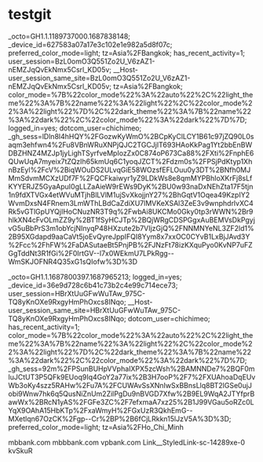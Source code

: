 # testgit
_octo=GH1.1.1189737000.1687838148; _device_id=627583a07a17e3c102e1e982a5d8f07c; preferred_color_mode=light; tz=Asia%2FBangkok; has_recent_activity=1; user_session=BzL0omO3Q551Zo2U_V6zAZ1-nEMZJqQvEkNmx5Csrl_KD05v; __Host-user_session_same_site=BzL0omO3Q551Zo2U_V6zAZ1-nEMZJqQvEkNmx5Csrl_KD05v; tz=Asia%2FBangkok; color_mode=%7B%22color_mode%22%3A%22auto%22%2C%22light_theme%22%3A%7B%22name%22%3A%22light%22%2C%22color_mode%22%3A%22light%22%7D%2C%22dark_theme%22%3A%7B%22name%22%3A%22dark%22%2C%22color_mode%22%3A%22dark%22%7D%7D; logged_in=yes; dotcom_user=chichimeo; _gh_sess=lDln8l4hHQY%2FGozwKyWmO%2BCpKyClLCY1B61c97jZQ90L0saqm3ehfwn4%2Fu8VBnWRuXNPjQJC2TGCJjlT693HAoKkPag1Yt2bbEnBWDBZHNZ4MZJp1jyLighTSyrfveMpIozZx0C874oP673Ca88%2FXti%2FnphE6QUwUqA7myeix7tZQzIh65kmUq6C1yoqJZCT%2Fdzm0s%2FPSjPdKtyp1XhnBzEyl%2FcV%2BiqWOuDS2ULvqGiE58WOzsfEFLOuu0y3DT%2BNfh0MJMmSdvmMCXzUDf7F%2FQCFkaiwyr1yZ9LDkWs8e8qmMYPBhIoXKrFj8sLfKYYERJZ5GyaApuI0gLLZaAieW9rEWs9DyK%2BU0w93naDxNEhZta17F5tjn1n9fdXTVGx4etWVuMTjhBlLVlM1ujSvXkojjnY27%2BhGqtV1Oqea49KzpIY2WvmDxsN4FRnem3LmWThLBdCaZdiXU7lMVKeXSAl3ZeE3v9wnphdrlvXC4Rk5vGTlGpUYQjIHoCNuzNR3T9q%2FwbAi8UKCMo0Gky0tp3rWWN%2Br9hlkXN4cFvOLmZZ9y%2BT1fSyHCJTp%2BQjWRgCDSPGgxAuBEMVsDkPgyjvG5uBbPrS3m1obYcjNInyqP48HXzute2b7VIjzGjQ%2FNNMNYeNL3ZF2ld1%2B95XGdapd9aaCaVt5joEvQyreJppIFQI8Yym8x7xxOC0CYvB1LxBjJAvd3Y%2Fcc%2FhFW%2FaDASutaeBt5PnjPB%2FJNzFt78izKXquPyo0KvNP7uFZGgTddNt3R1fGi%2F0IrtGV--l7x0WEkmU7LPkRgg--WmSKJOFNR4Q35xG1sQIofw%3D%3D


_octo=GH1.1.1687800397.1687965213; logged_in=yes; _device_id=36e9d728c6b41c73b2c4e99c714ece73; user_session=HBrXtUuGFwWuTAw_975C-TQ8yKnOXe9RxgyHmPhOxcs8INqo; __Host-user_session_same_site=HBrXtUuGFwWuTAw_975C-TQ8yKnOXe9RxgyHmPhOxcs8INqo; dotcom_user=chichimeo; has_recent_activity=1; color_mode=%7B%22color_mode%22%3A%22auto%22%2C%22light_theme%22%3A%7B%22name%22%3A%22light%22%2C%22color_mode%22%3A%22light%22%7D%2C%22dark_theme%22%3A%7B%22name%22%3A%22dark%22%2C%22color_mode%22%3A%22dark%22%7D%7D; _gh_sess=92m%2FPSunBUHpVVphaIXPX5zcWsh%2BAMNNDe7%2BQF0mluJCtUT3P5QFk9EUoq9Iq4GoY2a77ix%2B3H7ooP%2F7%2FXUAhoaDqEUvWb3oKy4szz5RAHw%2Fu7A%2FCUWAvSsXNnIwSxBBnsLlq8BT2lGSe0ujJobi9Wnw7hk6q5QusNiZnUm2ZilPgDu9nBVGD7Xfw%2B9EL9WqA2JTYfprBawWx%2BRcN1yAS%2FGFe3ZC%2F7efxmaA7xz25%2B1J99VGau5oRZc0LYqX9OAhA15HbKTp%2FxaWmyH%2FGxUzR3QkhEmG--MXetlqn67OzCK%2Fgp--Cr%2BP%2B6fCjLRkkn15lJzV5A%3D%3D; preferred_color_mode=light; tz=Asia%2FHo_Chi_Minh


mbbank.com
mbbbank.com
vpbank.com
Link__StyledLink-sc-14289xe-0 kvSkuR
